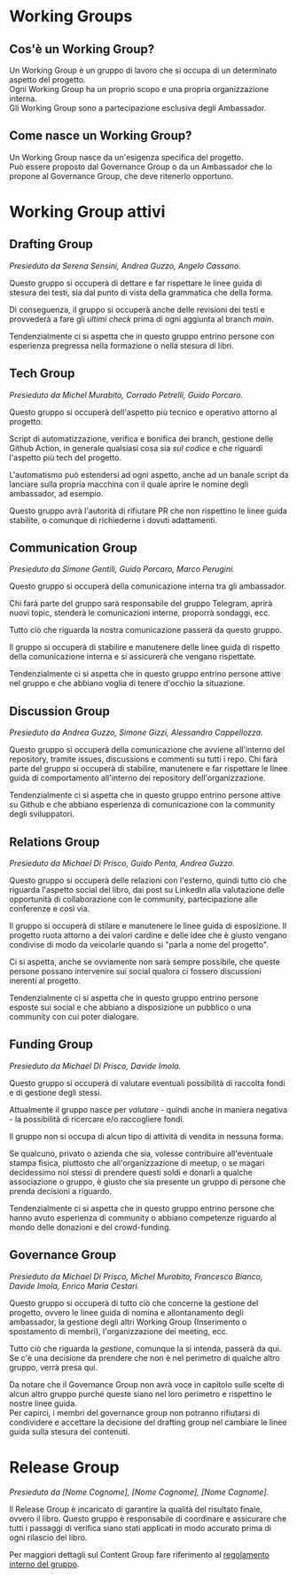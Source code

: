 # Working Groups

## Cos'è un Working Group?

Un Working Group è un gruppo di lavoro che si occupa di un determinato aspetto del progetto.  
Ogni Working Group ha un proprio scopo e una propria organizzazione interna.  
Gli Working Group sono a partecipazione esclusiva degli Ambassador.

## Come nasce un Working Group?

Un Working Group nasce da un'esigenza specifica del progetto.  
Può essere proposto dal Governance Group o da un Ambassador che lo propone al Governance Group, che deve ritenerlo opportuno.

# Working Group attivi

## Drafting Group

_Presieduto da Serena Sensini, Andrea Guzzo, Angelo Cassano._

Questo gruppo si occuperà di dettare e far rispettare le linee guida di stesura dei testi, sia dal punto di vista della grammatica che della forma.

Di conseguenza, il gruppo si occuperà anche delle revisioni dei testi e provvederà a fare gli _ultimi check_ prima di ogni aggiunta al branch _main_.

Tendenzialmente ci si aspetta che in questo gruppo entrino persone con esperienza pregressa nella formazione o nella stesura di libri.

## Tech Group

_Presieduto da Michel Murabito, Corrado Petrelli, Guido Porcaro._

Questo gruppo si occuperà dell'aspetto più tecnico e operativo attorno al progetto.

Script di automatizzazione, verifica e bonifica dei branch, gestione delle Github Action, in generale qualsiasi cosa sia _sul codice_ e che riguardi l'aspetto più tech del progetto.

L'automatismo può estendersi ad ogni aspetto, anche ad un banale script da lanciare sulla propria macchina con il quale aprire le nomine degli ambassador, ad esempio.

Questo gruppo avrà l'autorità di rifiutare PR che non rispettino le linee guida stabilite, o comunque di richiederne i dovuti adattamenti.

## Communication Group

_Presieduto da Simone Gentili, Guido Porcaro, Marco Perugini._

Questo gruppo si occuperà della comunicazione interna tra gli ambassador.

Chi farà parte del gruppo sarà responsabile del gruppo Telegram, aprirà nuovi topic, stenderà le comunicazioni interne, proporrà sondaggi, ecc.

Tutto ciò che riguarda la nostra comunicazione passerà da questo gruppo.

Il gruppo si occuperà di stabilire e manutenere delle linee guida di rispetto della comunicazione interna e si assicurerà che vengano rispettate.

Tendenzialmente ci si aspetta che in questo gruppo entrino persone attive nel gruppo e che abbiano voglia di tenere d'occhio la situazione.

## Discussion Group

_Presieduto da Andrea Guzzo, Simone Gizzi, Alessandro Cappellozza._

Questo gruppo si occuperà della comunicazione che avviene all'interno del repository, tramite issues, discussions e commenti su tutti i repo. Chi farà parte del gruppo si occuperà di stabilire, manutenere e far rispettare le linee guida di comportamento all'interno dei repository dell'organizzazione.

Tendenzialmente ci si aspetta che in questo gruppo entrino persone attive su Github e che abbiano esperienza di comunicazione con la community degli sviluppatori.

## Relations Group

_Presieduto da Michael Di Prisco, Guido Penta, Andrea Guzzo._

Questo gruppo si occuperà delle relazioni con l'esterno, quindi tutto ciò che riguarda l'aspetto social del libro, dai post su LinkedIn alla valutazione delle opportunità di collaborazione con le community, partecipazione alle conferenze e così via.

Il gruppo si occuperà di stilare e manutenere le linee guida di esposizione. Il progetto ruota attorno a dei valori cardine e delle idee che è giusto vengano condivise di modo da veicolarle quando si "parla a nome del progetto".

Ci si aspetta, anche se ovviamente non sarà sempre possibile, che queste persone possano intervenire sui social qualora ci fossero discussioni inerenti al progetto.

Tendenzialmente ci si aspetta che in questo gruppo entrino persone esposte sui social e che abbiano a disposizione un pubblico o una community con cui poter dialogare.

## Funding Group

_Presieduto da Michael Di Prisco, Davide Imola._

Questo gruppo si occuperà di valutare eventuali possibilità di raccolta fondi e di gestione degli stessi.

Attualmente il gruppo nasce per _valutare_ - quindi anche in maniera negativa - la possibilità di ricercare e/o raccogliere fondi.

Il gruppo non si occupa di alcun tipo di attività di vendita in nessuna forma.

Se qualcuno, privato o azienda che sia, volesse contribuire all'eventuale stampa fisica, piuttosto che all'organizzazione di meetup, o se magari decidessimo noi stessi di prendere questi soldi e donarli a qualche associazione o gruppo, è giusto che sia presente un gruppo di persone che prenda decisioni a riguardo.

Tendenzialmente ci si aspetta che in questo gruppo entrino persone che hanno avuto esperienza di community o abbiano competenze riguardo al mondo delle donazioni e del crowd-funding.

## Governance Group

_Presieduto da Michael Di Prisco, Michel Murabito, Francesco Bianco, Davide Imola, Enrico Maria Cestari._

Questo gruppo si occuperà di tutto ciò che concerne la gestione del progetto, ovvero le linee guida di nomina e allontanamento degli ambassador, la gestione degli altri Working Group (Inserimento o spostamento di membri), l'organizzazione dei meeting, ecc.

Tutto ciò che riguarda la _gestione_, comunque la si intenda, passerà da qui. Se c'è una decisione da prendere che non è nel perimetro di qualche altro gruppo, verrà presa qui.

Da notare che il Governance Group non avrà voce in capitolo sulle scelte di alcun altro gruppo purché queste siano nel loro perimetro e rispettino le nostre linee guida.  
Per capirci, i membri del governance group non potranno rifiutarsi di condividere e accettare la decisione del drafting group nel cambiare le linee guida sulla stesura dei contenuti.

# Release Group

_Presieduto da [Nome Cognome], [Nome Cognome], [Nome Cognome]._

Il Release Group è incaricato di garantire la qualità del risultato finale, ovvero il libro. Questo gruppo è responsabile di coordinare e assicurare che tutti i passaggi di verifica siano stati applicati in modo accurato prima di ogni rilascio del libro.

Per maggiori dettagli sul Content Group fare riferimento al [regolamento interno del gruppo](wg/RELEASE_GROUP.md).

